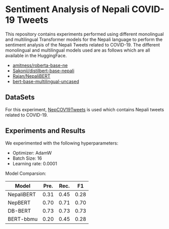 # Sentiment Analysis of Nepali COVID-19 Tweets

This repository contains experiments performed using different monolingual and multilingual Transformer models for the Nepali language to perform the sentiment analysis of the Nepali Tweets related to 
COVID-19. The different monolingual and multilingual models used are as follows which are all available in the HuggingFace.
- [amitness/roberta-base-ne](https://huggingface.co/amitness/roberta-base-ne)
- [Sakonii/distilbert-base-nepali](https://huggingface.co/Sakonii/distilbert-base-nepali)
- [Rajan/NepaliBERT](https://huggingface.co/Rajan/NepaliBERT)
- [bert-base-multilingual-uncased](https://huggingface.co/bert-base-multilingual-uncased)


## DataSets

For this experiment, [NepCOV19Tweets](https://www.kaggle.com/datasets/mathew11111/nepcov19tweets) is used which contains Nepali tweets related to COVID-19.

## Experiments and Results

We experimented with the following hyperparameters:
- Optimizer: AdamW
- Batch Size: 16
- Learning rate: 0.0001

Model Comparsion:

|Model |Pre. |Rec. |F1|
| --- | --- | --- | --- |
|NepaliBERT|0.31| 0.45| 0.28|
|NepBERT|0.70| 0.71 |0.70|
|DB-BERT|0.73 |0.73 |0.73|
|BERT-bbmu|0.20 |0.45 |0.28| 

